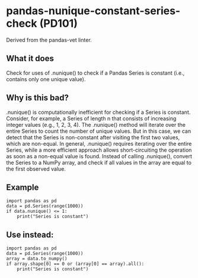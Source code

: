 # pandas-nunique-constant-series-check (PD101)
Derived from the pandas-vet linter.
## What it does
Check for uses of .nunique() to check if a Pandas Series is constant
(i.e., contains only one unique value).
## Why is this bad?
.nunique() is computationally inefficient for checking if a Series is
constant.
Consider, for example, a Series of length n that consists of increasing
integer values (e.g., 1, 2, 3, 4). The .nunique() method will iterate
over the entire Series to count the number of unique values. But in this
case, we can detect that the Series is non-constant after visiting the
first two values, which are non-equal.
In general, .nunique() requires iterating over the entire Series, while a
more efficient approach allows short-circuiting the operation as soon as a
non-equal value is found.
Instead of calling .nunique(), convert the Series to a NumPy array, and
check if all values in the array are equal to the first observed value.
## Example
```
import pandas as pd
data = pd.Series(range(1000))
if data.nunique() <= 1:
    print("Series is constant")
```
## Use instead:
```
import pandas as pd
data = pd.Series(range(1000))
array = data.to_numpy()
if array.shape[0] == 0 or (array[0] == array).all():
    print("Series is constant")
```